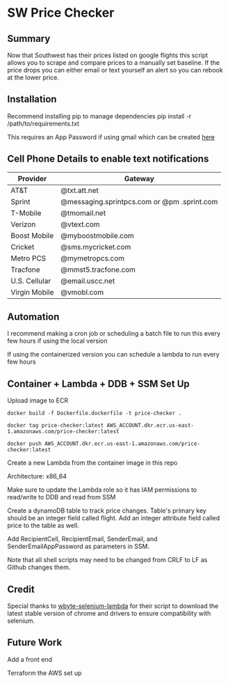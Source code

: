 # SW Price Checker

## Summary
Now that Southwest has their prices listed on google flights this script allows you to scrape and compare prices to a manually set baseline. If the price drops you can either email or text yourself an alert so you can rebook at the lower price.

## Installation
Recommend installing pip to manage dependencies
pip install -r /path/to/requirements.txt

This requires an App Password if using gmail which can be created [here](https://myaccount.google.com/apppasswords)

## Cell Phone Details to enable text notifications
|Provider|Gateway|
|--------|-------|
|AT&T|@txt.att.net|
|Sprint|@messaging.sprintpcs.com or @pm .sprint.com|
|T-Mobile|@tmomail.net|
|Verizon|@vtext.com|
|Boost Mobile|@myboostmobile.com|
|Cricket|@sms.mycricket.com|
|Metro PCS|@mymetropcs.com|
|Tracfone|@mmst5.tracfone.com|
|U.S. Cellular|@email.uscc.net|
|Virgin Mobile|@vmobl.com|

## Automation
I recommend making a cron job or scheduling a batch file to run this every few hours if using the local version

If using the containerized version you can schedule a lambda to run every few hours

## Container + Lambda + DDB + SSM Set Up
Upload image to ECR

```
docker build -f Dockerfile.dockerfile -t price-checker .

docker tag price-checker:latest AWS_ACCOUNT.dkr.ecr.us-east-1.amazonaws.com/price-checker:latest

docker push AWS_ACCOUNT.dkr.ecr.us-east-1.amazonaws.com/price-checker:latest
```

Create a new Lambda from the container image in this repo

Architecture: x86_64

Make sure to update the Lambda role so it has IAM permissions to read/write to DDB and read from SSM

Create a dynamoDB table to track price changes. Table's primary key should be an integer field called flight. Add an integer attribute field called price to the table as well.

Add RecipientCell, RecipientEmail, SenderEmail, and SenderEmailAppPassword as parameters in SSM.

Note that all shell scripts may need to be changed from CRLF to LF as Github changes them.

## Credit
Special thanks to [wbyte-selenium-lambda](https://github.com/wbytedev/wbyte-selenium-lambda/blob/main/src/chrome-installer.sh) for their script to download the latest stable version of chrome and drivers to ensure compatibility with selenium.

## Future Work
Add a front end

Terraform the AWS set up

